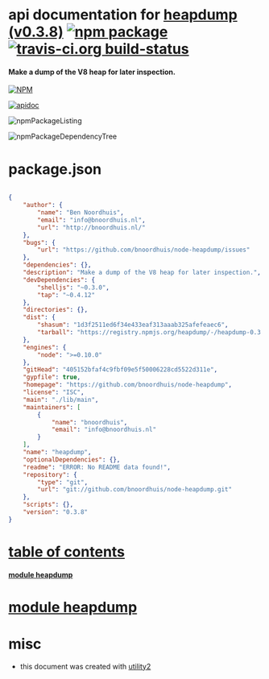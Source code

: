 # api documentation for  [heapdump (v0.3.8)](https://github.com/bnoordhuis/node-heapdump)  [![npm package](https://img.shields.io/npm/v/npmdoc-heapdump.svg?style=flat-square)](https://www.npmjs.org/package/npmdoc-heapdump) [![travis-ci.org build-status](https://api.travis-ci.org/npmdoc/node-npmdoc-heapdump.svg)](https://travis-ci.org/npmdoc/node-npmdoc-heapdump)
#### Make a dump of the V8 heap for later inspection.

[![NPM](https://nodei.co/npm/heapdump.png?downloads=true)](https://www.npmjs.com/package/heapdump)

[![apidoc](https://npmdoc.github.io/node-npmdoc-heapdump/build/screenCapture.buildNpmdoc.browser._2Fhome_2Ftravis_2Fbuild_2Fnpmdoc_2Fnode-npmdoc-heapdump_2Ftmp_2Fbuild_2Fapidoc.html.png)](https://npmdoc.github.io/node-npmdoc-heapdump/build/apidoc.html)

![npmPackageListing](https://npmdoc.github.io/node-npmdoc-heapdump/build/screenCapture.npmPackageListing.svg)

![npmPackageDependencyTree](https://npmdoc.github.io/node-npmdoc-heapdump/build/screenCapture.npmPackageDependencyTree.svg)



# package.json

```json

{
    "author": {
        "name": "Ben Noordhuis",
        "email": "info@bnoordhuis.nl",
        "url": "http://bnoordhuis.nl/"
    },
    "bugs": {
        "url": "https://github.com/bnoordhuis/node-heapdump/issues"
    },
    "dependencies": {},
    "description": "Make a dump of the V8 heap for later inspection.",
    "devDependencies": {
        "shelljs": "~0.3.0",
        "tap": "~0.4.12"
    },
    "directories": {},
    "dist": {
        "shasum": "1d3f2511ed6f34e433eaf313aaab325afefeaec6",
        "tarball": "https://registry.npmjs.org/heapdump/-/heapdump-0.3.8.tgz"
    },
    "engines": {
        "node": ">=0.10.0"
    },
    "gitHead": "405152bfaf4c9fbf09e5f50006228cd5522d311e",
    "gypfile": true,
    "homepage": "https://github.com/bnoordhuis/node-heapdump",
    "license": "ISC",
    "main": "./lib/main",
    "maintainers": [
        {
            "name": "bnoordhuis",
            "email": "info@bnoordhuis.nl"
        }
    ],
    "name": "heapdump",
    "optionalDependencies": {},
    "readme": "ERROR: No README data found!",
    "repository": {
        "type": "git",
        "url": "git://github.com/bnoordhuis/node-heapdump.git"
    },
    "scripts": {},
    "version": "0.3.8"
}
```



# <a name="apidoc.tableOfContents"></a>[table of contents](#apidoc.tableOfContents)

#### [module heapdump](#apidoc.module.heapdump)



# <a name="apidoc.module.heapdump"></a>[module heapdump](#apidoc.module.heapdump)



# misc
- this document was created with [utility2](https://github.com/kaizhu256/node-utility2)
